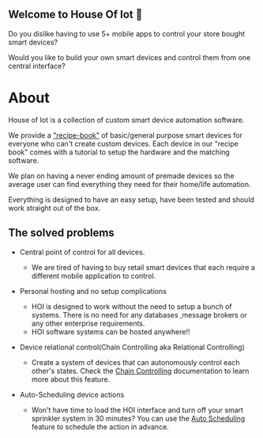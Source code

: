 ## Welcome to House Of Iot 👋
Do you dislike having to use 5+ mobile apps to control your store bought smart devices?

Would you like to build your own smart devices and control them from one central interface?

# About
House of Iot is a collection of custom smart device automation software.

We provide a ["recipe-book"](https://github.com/House-of-IoT/Tutorials) of basic/general purpose smart devices for everyone who can't create custom devices.
Each device in our "recipe book" comes with a tutorial to setup the hardware and the matching software. 

We plan on having a never ending amount of 
premade devices so the average user can find everything they need for their home/life automation.

Everything is designed to have an easy setup, have been tested and  should work straight out of the box.

## The solved problems
- Central point of control for all devices.
    - We are tired of having to buy retail smart devices that each require a different mobile application to control.
    
- Personal hosting and no setup complications
    - HOI is designed to work without the need to setup a bunch of systems. 
    There is no need for any databases ,message brokers or any other enterprise requirements.
    - HOI software systems can be hosted anywhere!!
    
- Device relational control(Chain Controlling aka Relational Controlling)
    - Create a system of devices that can autonomously control each other's states.
    Check the [Chain Controlling](https://github.com/House-of-IoT/HOI-GeneralServer/blob/master/Docs/ChainControlling.MD) 
    documentation to learn more about this feature.
    
- Auto-Scheduling device actions
  - Won't have time to load the HOI interface and turn off your smart sprinkler system in 30 minutes? You can use the 
  [Auto Scheduling](https://github.com/House-of-IoT/HOI-GeneralServer/blob/master/Docs/AutoScheduling.MD) feature to
  schedule the action in advance.

    


